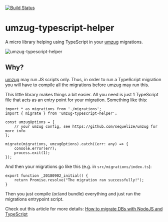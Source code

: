 [![Build Status](https://travis-ci.org/bleshik/umzug-typescript-helper.svg?branch=master)](https://travis-ci.org/bleshik/umzug-typescript-helper)
# umzug-typescript-helper
A micro library helping using TypeScript in your [umzug](https://github.com/sequelize/umzug) migrations.

![](https://s3-eu-west-1.amazonaws.com/bleshik/umzug-typescript-helper.jpg "umzug-typescript-helper")

## Why?
[umzug](https://github.com/sequelize/umzug) may run JS scripts only. Thus, in order to run a TypeScript migration you will have to compile all the migrations before umzug may run this.

This little library makes things a bit easier. All you need is just 1 TypeScript file that acts as an entry point for your migration. Something like this:
```
import * as migrations from './migrations';
import { migrate } from 'umzug-typescript-helper';

const umzugOptions = {
    // your umzug config, see https://github.com/sequelize/umzug for more info
};

migrate(migrations, umzugOptions).catch((err: any) => {
    console.error(err);
    process.exit(1);
});
```

And then your migrations go like this (e.g. in `src/migrations/index.ts`):
```
export function _20180902_initial() {
    return Promise.resolve("The migration ran successfully!");
}
```

Then you just compile (or/and bundle) everything and just run the migrations entrypoint script.

Check out this article for more details: [How to migrate DBs with NodeJS and TypeScript](https://medium.com/@AlexeyBalchunas/how-to-migrate-dbs-with-nodejs-and-typescript-ededc39d7d19)
